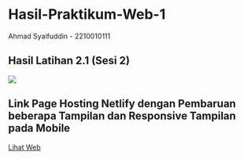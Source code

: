 # Hasil-Praktikum-Web-1
 Ahmad Syaifuddin - 2210010111

## Hasil Latihan 2.1 (Sesi 2)
<img src="https://github.com/ahmadsyaifuddin-99/Hasil-Praktikum-Web-1/assets/77381720/9b3ecda6-9a50-4e01-9b43-eb03c7494a03">

## Link Page Hosting Netlify dengan Pembaruan beberapa Tampilan dan Responsive Tampilan pada Mobile
<a href="https://ahmads-profile.netlify.app/">Lihat Web</a>
